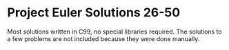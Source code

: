 Project Euler Solutions 26-50
=============================
Most solutions written in C99, no special libraries required.
The solutions to a few problems are not included because they were done manually.
